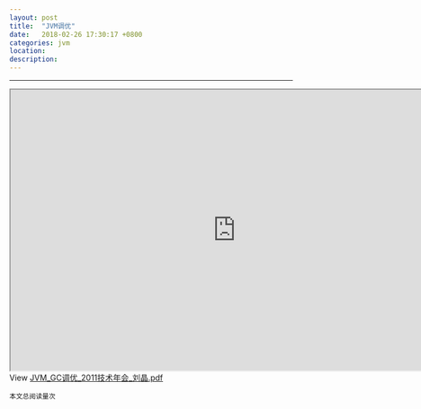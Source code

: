 ```yaml
---
layout: post
title:  "JVM调优"
date:   2018-02-26 17:30:17 +0800
categories: jvm
location: 
description: 
---
```

---

<iframe width="800" height="500" src="https://slideonline.com/presentation/17901-jvm-gc-2011-pdf" scrollbars="no" scrolling="no" webkitAllowFullScreen mozallowfullscreen allowFullScreen></iframe><div>View <a href="https://slideonline.com/presentation/17901-jvm-gc-2011-pdf">JVM_GC调优_2011技术年会_刘晶.pdf</a></div>

>
  <small>本文总阅读量<span id="busuanzi_value_page_pv"></span>次</small>




